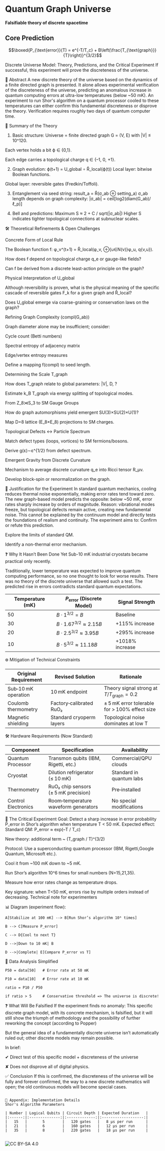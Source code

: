 # Quantum Graph Universe  
**Falsifiable theory of discrete spacetime**  

## Core Prediction  
```math  
\boxed{P_{\text{error}}(T) = e^{-T/T_c} + B\left(\frac{T_{\text{graph}}}{T}\right)}^{3/2}
```
Discrete Universe Model: Theory, Predictions, and the Critical Experiment
If successful, this experiment will prove the discreteness of the universe.

📌 Abstract
A new discrete theory of the universe based on the dynamics of a finite directed graph is presented. It alone allows experimental verification of the discreteness of the universe, predicting an anomalous increase in quantum computing errors at ultra-low temperatures (below ~50 mK). An experiment to run Shor's algorithm on a quantum processor cooled to these temperatures can either confirm this fundamental discreteness or disprove the theory. Verification requires roughly two days of quantum computer time.

🧬 Summary of the Theory
1. Basic structure:
Universe = finite directed graph G = (V, E) with |V| ≤ 10^120.


Each vertex holds a bit ϕ ∈ {0,1}.


Each edge carries a topological charge q ∈ {–1, 0, +1}.


2. Graph evolution:
 ϕ(t+1) = U_global ∘ R̂_local(ϕ(t))
Local layer: bitwise Boolean functions.


Global layer: reversible gates (Fredkin/Toffoli).


3. Entanglement via seed string:
 result_a = R̂(σ_ab ⊕ setting_a)
σ_ab length depends on graph complexity: |σ_ab| = ceil[log2(diam(G_ab)/ℓ_p)]


4. Bell and predictions:
 Maximum S ≈ 2 + C / sqrt(|σ_ab|)
 Higher S indicates tighter topological connections at subnuclear scales.

🛠 Theoretical Refinements & Open Challenges

Concrete Form of Local Rule

The Boolean function f:
φ_v^(t+1) = R̂_local(φ_v, ⊕{u∈N(v)}φ_u, q{v,u}).

How does f depend on topological charge q_e or gauge-like fields?

Can f be derived from a discrete least-action principle on the graph?

Physical Interpretation of U_global

Although reversibility is proven, what is the physical meaning of the specific cascade of reversible gates F_k for a given graph and R̂_local?

Does U_global emerge via coarse-graining or conservation laws on the graph?

Refining Graph Complexity (compl(G_ab))

Graph diameter alone may be insufficient; consider:

Cycle count (Betti numbers)

Spectral entropy of adjacency matrix

Edge/vertex entropy measures

Define a mapping f(compl) to seed length.

Determining the Scale T_graph

How does T_graph relate to global parameters: |V|, D, ?

Estimate k_B T_graph via energy splitting of topological modes.

From Z_8⋊S_3 to SM Gauge Groups

How do graph automorphisms yield emergent SU(3)×SU(2)×U(1)?

Map D=8 lattice (E_8×E_8) projections to SM charges.

Topological Defects ↔ Particle Spectrum

Match defect types (loops, vortices) to SM fermions/bosons.

Derive g(ε)∼ε^{1/2} from defect spectrum.

Emergent Gravity from Discrete Curvature

Mechanism to average discrete curvature q_e into Ricci tensor R_μν.

Develop block-spin or renormalization on the graph.


📌 Justification for the Experiment
In standard quantum mechanics, cooling reduces thermal noise exponentially, making error rates tend toward zero. The new graph-based model predicts the opposite: below ~50 mK, error rates sharply increase by orders of magnitude.
Reason: vibrational modes freeze, but topological defects remain active, creating new fundamental noise. This cannot be explained by the continuum model and directly tests the foundations of realism and continuity.
The experiment aims to:
Confirm or refute this prediction.


Explore the limits of standard QM.


Identify a non-thermal error mechanism.


❓ Why It Hasn’t Been Done Yet
Sub-10 mK industrial cryostats became practical only recently.


Traditionally, lower temperature was expected to improve quantum computing performance, so no one thought to look for worse results.
There was no theory of the discrete universe that allowed such a test.
The predicted rise in errors contradicts standard quantum expectations.

| Temperature (mK) | $P_{\text{error}}$ (Discrete Model) | Signal Strength |
| ---------------- | ----------------------------------- | --------------- |
| 50               | $B\cdot1^{3/2}=B$                   | Baseline        |
| 30               | $B\cdot1.67^{3/2}\approx2.15B$      | +115% increase  |
| 20               | $B\cdot2.5^{3/2}\approx3.95B$       | +295% increase  |
| 10               | $B\cdot5^{3/2}\approx11.18B$        | +1018% increase |


❄️ Mitigation of Technical Constraints

| Original Requirement | Revised Solution         | Rationale                                        |
| -------------------- | ------------------------ | ------------------------------------------------ |
| Sub‑10 mK operation  | 10 mK endpoint           | Theory signal strong at $T/T_{\text{graph}}=0.2$ |
| Coulomb thermometry  | Factory‑calibrated RuO₂  | ± 5 mK error tolerable for > 100% effect size    |
| Magnetic shielding   | Standard cryoperm layers | Topological noise dominates at low T             |



🛠 Hardware Requirements (Now Standard)

| Component           | Specification                         | Availability              |
|---------------------|---------------------------------------|---------------------------|
| Quantum Processor   | Transmon qubits (IBM, Rigetti, etc.)  | Commercial/QPU clouds     |
| Cryostat            | Dilution refrigerator (≤ 10 mK)       | Standard in quantum labs  |
| Thermometry         | RuO₂ chip sensors (± 5 mK precision)  | Pre‑installed             |
| Control Electronics | Room‑temperature waveform generators  | No special modifications  |


🧪 The Critical Experiment
Goal: Detect a sharp increase in error probability P_error in Shor’s algorithm when temperature T < 50 mK.
Expected effect:
Standard QM: P_error ≈ exp(–T / T_c)


New theory: additional term ~ (T_graph / T)^(3/2)


Protocol:
Use a superconducting quantum processor (IBM, Rigetti,Google Quantum, Microsoft etc.).


Cool it from ~100 mK down to ~5 mK.


Run Shor’s algorithm 10^6 times for small numbers (N=15,21,35).


Measure how error rates change as temperature drops.

Key signature: when T<50 mK, errors rise by multiple orders instead of decreasing.
Technical note for experimenters


📊 Diagram (experiment flow):

    A[Stabilize at 100 mK] --> B[Run Shor’s algorithm 10⁶ times]
    
    B --> C[Measure P_error]
    
    C --> D{Cool to next T}
    
    D -->|Down to 10 mK| B
    
    D -->|Complete| E[Compare P_error vs T]


🧮 Data Analysis Simplified
    
    P50 = data[50]   # Error rate at 50 mK
    
    P10 = data[10]   # Error rate at 10 mK
    
    ratio = P10 / P50
    
    if ratio > 5     # Conservative threshold => The universe is discrete!



❓ What Will Be Falsified
If the experiment finds no anomaly:
This specific discrete graph model, with its concrete mechanism, is falsified, but it will still show the triumph of methodology and the possibility of further reworking the concept (according to Popper)


But the general idea of a fundamentally discrete universe isn’t automatically ruled out; other discrete models may remain possible.


In brief:

✔ Direct test of this specific model + discreteness of the universe


✘ Does not disprove all of digital physics.


✅ Conclusion
If this is confirmed, the discreteness of the universe will be fully and forever confirmed, the way to a new discrete mathematics will open; the old continuous models will become special cases.
```

📝 Appendix: Implementation Details
Shor's Algorithm Parameters

| Number | Logical Qubits | Circuit Depth | Expected Duration   |
|:------:|:--------------:|:-------------:|:-------------------:|
|   15   |       5        |   120 gates   |   8 μs per run      |
|   21   |       6        |   160 gates   |   12 μs per run     |
|   35   |       8        |   220 gates   |   18 μs per run     |


```
![CC BY-SA 4.0](https://img.shields.io/badge/License-CC_BY--SA_4.0-lightgrey.svg)  
